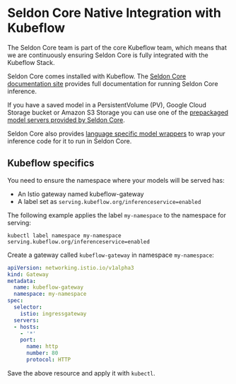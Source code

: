 # Seldon Core Native Integration with Kubeflow

The Seldon Core team is part of the core Kubeflow team, which means that we are continuously ensuring Seldon Core is fully integrated with the Kubeflow Stack.

Seldon Core comes installed with Kubeflow. The [Seldon Core documentation site](https://docs.seldon.io/projects/seldon-core/en/latest/) provides full documentation for running Seldon Core inference.

If you have a saved model in a PersistentVolume (PV), Google Cloud Storage bucket or Amazon S3 Storage you can use one of the [prepackaged model servers provided by Seldon Core](../servers/overview.md).

Seldon Core also provides [language specific model wrappers](../wrappers/language_wrappers.html) to wrap your inference code for it to run in Seldon Core.

## Kubeflow specifics

You need to ensure the namespace where your models will be served has:

* An Istio gateway named kubeflow-gateway
* A label set as `serving.kubeflow.org/inferenceservice=enabled`

The following example applies the label `my-namespace` to the namespace for serving:

```console
kubectl label namespace my-namespace serving.kubeflow.org/inferenceservice=enabled
```

Create a gateway called `kubeflow-gateway` in namespace `my-namespace`:

```yaml
apiVersion: networking.istio.io/v1alpha3
kind: Gateway
metadata:
  name: kubeflow-gateway
  namespace: my-namespace
spec:
  selector:
    istio: ingressgateway
  servers:
  - hosts:
    - '*'
    port:
      name: http
      number: 80
      protocol: HTTP
```

Save the above resource and apply it with `kubectl`.
